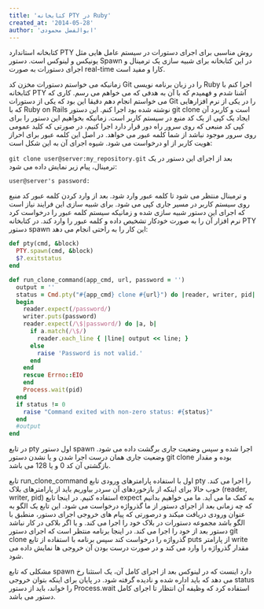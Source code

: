 ```yaml
---
title: 'کتابخانه PTY در Ruby'
created_at: '2014-05-28'
author: 'ابوالفضل محمودی'
---
```

کتابخانه استاندارد PTY روش مناسبی برای اجرای دستورات در سیستم عامل هایی مثل یونیکس و لینوکس است. دستور Spawn در این کتابخانه برای شبیه سازی یک ترمینال و اجرای دستورات به صورت real-time کارا و مفید است.

زمانیکه می خواستم دستورات مخزن کد Git را در زبان برنامه نویسی Ruby اجرا کنم با کتابخانه PTY آشنا شدم و فهمیدم که با آن به هدفی که می خواهم می رسم. کاری که می خواستم انجام دهم دقیقا این بود که یکی از دستورات Git را در یکی از نرم افزارهایی که با  Ruby on Rails نوشته شده بود اجرا کنم. این دستور git clone است و کاربرد آن ایجاد یک کپی از یک کد منبع در سیستم کاربر است. زمانیکه بخواهیم این دستور را برای کپی کد منبعی که روی سرور راه دور قرار دارد اجرا کنیم، در صورتی که کلید عمومی روی سرور موجود نباشد از شما کلمه عبور می خواهد. در اصل این کلمه عبور برای احراز هویت کاربر از او درخواست می شود. شیوه اجرای آن به این شکل است:

`git clone user@server:my_repository.git`
بعد از اجرای این دستور در یک ترمینال، پیام زیر نمایش داده می شود:

`user@server's password:`
<!--more-->
و ترمینال منتظر می شود تا کلمه عبور وارد شود. بعد از وارد کردن کلمه عبور کد منبع روی سیستم کاربر در مسیر جاری کپی می شود. برای شبیه سازی این فرایند نیاز است که اجرای این دستور شبیه سازی شده و زمانیکه سیستم کلمه عبور را درخواست کرد نرم افزار آن را به صورت خودکار تشخیص داده و کلمه عبور را وارد کند. در کتابخانه PTY دستور spawn این کار را به راحتی انجام می دهد:

```ruby
def pty(cmd, &block)
  PTY.spawn(cmd, &block)
  $?.exitstatus
end

def run_clone_command(app_cmd, url, password = '')
  output = ''
  status = Cmd.pty("#{app_cmd} clone #{url}") do |reader, writer, pid|
  begin
    reader.expect(/password/)
    writer.puts(password)
    reader.expect(/\$|password/) do |a, b|
      if a.match(/\$/)
        reader.each_line { |line| output << line; }
      else
        raise 'Password is not valid.'
      end
    end
    rescue Errno::EIO
    end
    Process.wait(pid)
  end
  if status != 0
    raise "Command exited with non-zero status: #{status}"
  end
  #output
end
```

در تابع pty اول دستور spawn اجرا شده و سپس وضعیت جاری برگشت داده می شود. وضعیت جاری همان درست اجرا شدن و یا نشدن دستور git clone بوده و مقدار بازگشتی آن کد 0 و یا 128 می باشد.

تابع run_clone_command اول با استفاده پارامترهای ورودی تابع pty را اجرا می کند. خوب حالا برای اینکه از بازخوردهای آن سردر بیاوریم باید از پارامترهای بلاک (reader, writer, pid) استفاده کنیم. در اینجا تابع expect به کمک ما می آید. ما می خواهیم بدانیم که چه زمانی بعد از اجرای دستور از ما گذرواژه درخواست می شود. این تابع یک الگو به عنوان ورودی دریافت میکند و درصورتی که پیام های خروجی اجرای دستور، منطبق با الگو باشد مجموعه دستورات در بلاک خود را اجرا می کند. و یا اگر بلاکی در کار نباشد دستور بعد از خود را اجرا می کند. در اینجا برنامه منتظر است که اجرای دستور git clone گذرواژه را درخواست کند سپس برنامه با استفاده از تابع puts از پارامتر write مقدار گذرواژه را وارد می کند و در صورت درست بودن آن خروجی ها نمایش داده می شود.

مشکلی که تابع spawn دارد اینست که در لینوکس بعد از اجرای کامل آن، یک استثنا رخ می دهد که باید اداره شده و نادیده گرفته شود. در پایان برای اینکه بتوان خروجی status را خواند، باید از دستور Process.wait استفاده کرد که وظیفه آن انتظار تا اجرای کامل دستور می باشد.